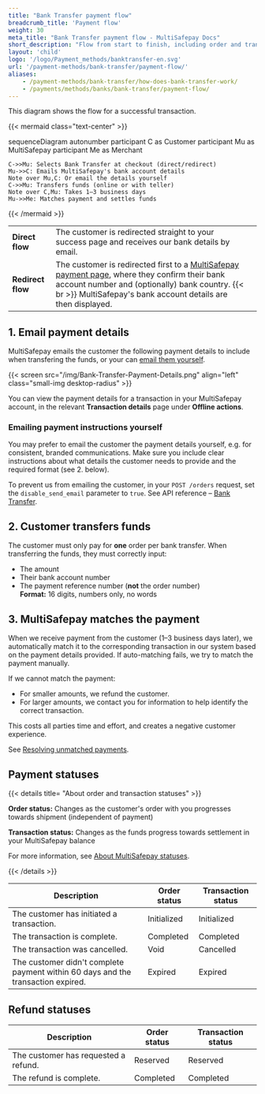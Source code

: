 ```yaml
---
title: "Bank Transfer payment flow"
breadcrumb_title: 'Payment flow'
weight: 30
meta_title: "Bank Transfer payment flow - MultiSafepay Docs"
short_description: "Flow from start to finish, including order and transaction status changes"
layout: 'child'
logo: '/logo/Payment_methods/banktransfer-en.svg'
url: '/payment-methods/bank-transfer/payment-flow/'
aliases: 
    - /payment-methods/bank-transfer/how-does-bank-transfer-work/
    - /payments/methods/banks/bank-transfer/payment-flow/
---
```


This diagram shows the flow for a successful transaction.

{{< mermaid class="text-center" >}}

sequenceDiagram
    autonumber
    participant C as Customer
    participant Mu as MultiSafepay
    participant Me as Merchant

    C->>Mu: Selects Bank Transfer at checkout (direct/redirect)
    Mu->>C: Emails MultiSafepay's bank account details
    Note over Mu,C: Or email the details yourself
    C->>Mu: Transfers funds (online or with teller)
    Note over C,Mu: Takes 1–3 business days 
    Mu->>Me: Matches payment and settles funds
    
{{< /mermaid >}}
&nbsp;  

|  |  |  |
|---|---|---|
| **Direct flow** | The customer is redirected straight to your success page and receives our bank details by email. | 
| **Redirect flow** | The customer is redirected first to a [MultiSafepay payment page](/payment-pages/), where they confirm their bank account number and (optionally) bank country. {{< br >}} MultiSafepay's bank account details are then displayed. | 

## 1. Email payment details

MultiSafepay emails the customer the following payment details to include when transfering the funds, or your can [email them yourself](/payment-methods/bank-transfer/payment-flow/#emailing-payment-instructions-yourself).

{{< screen src="/img/Bank-Transfer-Payment-Details.png" align="left" class="small-img desktop-radius" >}}

You can view the payment details for a transaction in your MultiSafepay account, in the relevant **Transaction details** page under **Offline actions**.

### Emailing payment instructions yourself

You may prefer to email the customer the payment details yourself, e.g. for consistent, branded communications. Make sure you include clear instructions about what details the customer needs to provide and the required format (see&nbsp;2.&nbsp;below).

To prevent us from emailing the customer, in your `POST /orders` request, set the `disable_send_email` parameter to `true`. See API reference – [Bank Transfer](/api/#bank-transfer).

## 2. Customer transfers funds

The customer must only pay for **one** order per bank transfer. When transferring the funds, they must correctly input:  
    
- The amount
- Their bank account number
- The payment reference number (**not** the order number)  
    **Format:** 16 digits, numbers only, no words

## 3. MultiSafepay matches the payment

When we receive payment from the customer (1–3 business days later), we automatically match it to the corresponding transaction in our system based on the payment details provided. If auto-matching fails, we try to match the payment manually.

If we cannot match the payment:

- For smaller amounts, we refund the customer.
- For larger amounts, we contact you for information to help identify the correct transaction.

This costs all parties time and effort, and creates a negative customer experience. 

See [Resolving unmatched payments](/bank-transfer/unmatched-payments/).

## Payment statuses

{{< details title= "About order and transaction statuses" >}}

**Order status:** Changes as the customer's order with you progresses towards shipment (independent of payment)

**Transaction status:** Changes as the funds progress towards settlement in your MultiSafepay balance

For more information, see [About MultiSafepay statuses](/payments/multisafepay-statuses/).

{{< /details >}}

| Description | Order status | Transaction status |
|---|---|---|
| The customer has initiated a transaction. | Initialized | Initialized |
| The transaction is complete. | Completed | Completed |
| The transaction was cancelled. | Void   | Cancelled   |
| The customer didn't complete  payment within 60 days and the transaction expired. | Expired | Expired |

## Refund statuses

| Description | Order status | Transaction status |
|---|---|---|
| The customer has requested a refund. | Reserved | Reserved |
| The refund is complete. | Completed | Completed |
